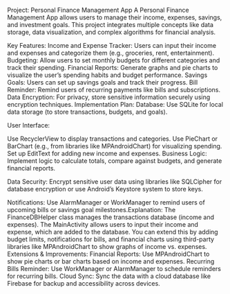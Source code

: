 Project: Personal Finance Management App
A Personal Finance Management App allows users to manage their income, expenses, savings, and investment goals. This project integrates multiple concepts like data storage, data visualization, and complex algorithms for financial analysis.

Key Features:
Income and Expense Tracker: Users can input their income and expenses and categorize them (e.g., groceries, rent, entertainment).
Budgeting: Allow users to set monthly budgets for different categories and track their spending.
Financial Reports: Generate graphs and pie charts to visualize the user’s spending habits and budget performance.
Savings Goals: Users can set up savings goals and track their progress.
Bill Reminder: Remind users of recurring payments like bills and subscriptions.
Data Encryption: For privacy, store sensitive information securely using encryption techniques.
Implementation Plan:
Database: Use SQLite for local data storage (to store transactions, budgets, and goals).

User Interface:

Use RecyclerView to display transactions and categories.
Use PieChart or BarChart (e.g., from libraries like MPAndroidChart) for visualizing spending.
Set up EditText for adding new income and expenses.
Business Logic: Implement logic to calculate totals, compare against budgets, and generate financial reports.

Data Security: Encrypt sensitive user data using libraries like SQLCipher for database encryption or use Android’s Keystore system to store keys.

Notifications: Use AlarmManager or WorkManager to remind users of upcoming bills or savings goal milestones.Explanation:
The FinanceDBHelper class manages the transactions database (income and expenses).
The MainActivity allows users to input their income and expense, which are added to the database.
You can extend this by adding budget limits, notifications for bills, and financial charts using third-party libraries like MPAndroidChart to show graphs of income vs. expenses.
Extensions & Improvements:
Financial Reports: Use MPAndroidChart to show pie charts or bar charts based on income and expenses.
Recurring Bills Reminder: Use WorkManager or AlarmManager to schedule reminders for recurring bills.
Cloud Sync: Sync the data with a cloud database like Firebase for backup and accessibility across devices.
